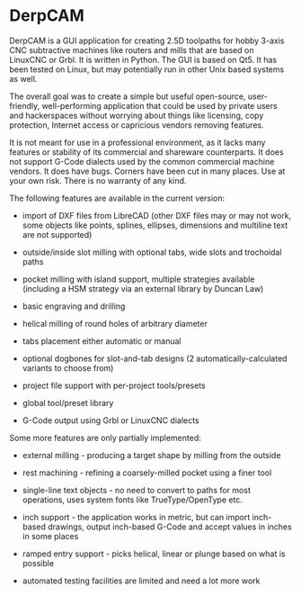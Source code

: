 # DerpCAM

DerpCAM is a GUI application for creating 2.5D toolpaths for hobby 3-axis CNC
subtractive machines like routers and mills that are based on LinuxCNC or Grbl.
It is written in Python. The GUI is based on Qt5. It has been tested on Linux,
but may potentially run in other Unix based systems as well.

The overall goal was to create a simple but useful open-source, user-friendly,
well-performing application that could be used by private users and hackerspaces
without worrying about things like licensing, copy protection, Internet access
or capricious vendors removing features.

It is not meant for use in a professional environment, as it lacks many
features or stability of its commercial and shareware counterparts. It does not
support G-Code dialects used by the common commercial machine vendors. It does
have bugs. Corners have been cut in many places. Use at your own risk. There
is no warranty of any kind.

The following features are available in the current version:

* import of DXF files from LibreCAD (other DXF files may or may not work,
  some objects like points, splines, ellipses, dimensions and multiline text
  are not supported)

* outside/inside slot milling with optional tabs, wide slots and trochoidal paths

* pocket milling with island support, multiple strategies available (including a HSM strategy via an external library by Duncan Law)

* basic engraving and drilling

* helical milling of round holes of arbitrary diameter

* tabs placement either automatic or manual

* optional dogbones for slot-and-tab designs (2 automatically-calculated variants to choose from)

* project file support with per-project tools/presets

* global tool/preset library

* G-Code output using Grbl or LinuxCNC dialects

Some more features are only partially implemented:

* external milling - producing a target shape by milling from the outside

* rest machining - refining a coarsely-milled pocket using a finer tool

* single-line text objects - no need to convert to paths for most operations, uses system fonts like TrueType/OpenType etc.

* inch support - the application works in metric, but can import inch-based drawings, output inch-based G-Code and accept values in inches in some places

* ramped entry support - picks helical, linear or plunge based on what is possible

* automated testing facilities are limited and need a lot more work
